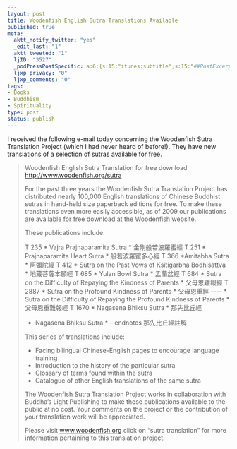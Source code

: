 ```yaml
--- 
layout: post
title: Woodenfish English Sutra Translations Available
published: true
meta: 
  aktt_notify_twitter: "yes"
  _edit_last: "1"
  aktt_tweeted: "1"
  ljID: "3527"
  _podPressPostSpecific: a:6:{s:15:"itunes:subtitle";s:15:"##PostExcerpt##";s:14:"itunes:summary";s:15:"##PostExcerpt##";s:15:"itunes:keywords";s:17:"##WordPressCats##";s:13:"itunes:author";s:10:"##Global##";s:15:"itunes:explicit";s:7:"Default";s:12:"itunes:block";s:7:"Default";}
  ljxp_privacy: "0"
  ljxp_comments: "0"
tags: 
- Books
- Buddhism
- Spirituality
type: post
status: publish
---
```

I received the following e-mail today concerning the Woodenfish Sutra Translation Project (which I had never heard of before!). They have new translations of a selection of sutras available for free. 
<blockquote>Woodenfish English Sutra Translation for free download <a href="http://www.woodenfish.org/sutra">http://www.woodenfish.org/sutra</a> 

For the past three years the Woodenfish Sutra Translation Project has distributed nearly 100,000 English translations of Chinese Buddhist sutras in hand-held size paperback editions for free. To make these translations even more easily accessible, as of 2009 our publications are available for free download at the Woodenfish website.

These publications include:

T 235 * Vajra Prajnaparamita Sutra * 金剛般若波羅蜜經
T 251 * Prajnaparamita Heart Sutra * 般若波羅蜜多心經
T 366 *Amitabha Sutra * 阿彌陀經
T 412 * Sutra on the Past Vows of Ksitigarbha Bodhisattva * 地藏菩薩本願經
T 685 * Yulan Bowl Sutra * 盂蘭盆經
T 684 * Sutra on the Difficulty of Repaying the Kindness of Parents * 父母恩難報經
T 2887 * Sutra on the Profound Kindness of Parents * 父母恩重經
----  * Sutra on the Difficulty of Repaying the Profound Kindness of Parents * 父母恩重難報經
T 1670 * Nagasena Bhiksu Sutra * 那先比丘經
* Nagasena Bhiksu Sutra * – endnotes 那先比丘經註解

This series of translations include:
<ul>	<li>Facing bilingual Chinese-English pages to encourage language training</li>
	<li>Introduction to the history of the particular sutra </li>
	<li>Glossary of terms found within the sutra </li>
	<li>Catalogue of other English translations of the same sutra </li></ul>
The Woodenfish Sutra Translation Project works in collaboration with Buddha’s Light Publishing to make these publications available to the public at no cost. Your comments on the project or the contribution of your translation work will be appreciated.

Please visit <a href="http://www.woodenfish.org/">www.woodenfish.org</a> click on “sutra translation” for more information pertaining to this translation project.</blockquote>
